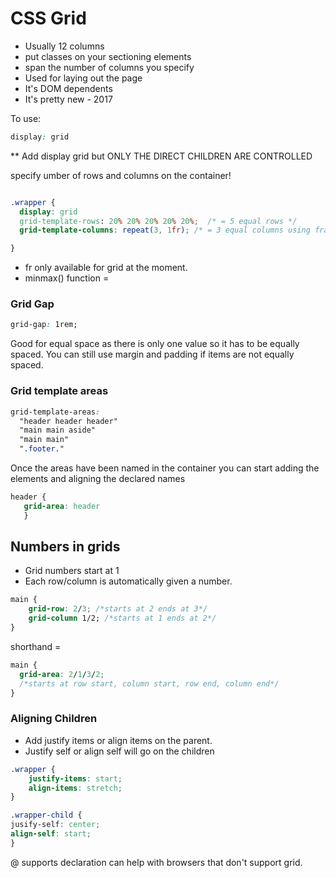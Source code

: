 # CSS Grid

* Usually 12 columns
* put classes on your sectioning elements
* span the number of columns you specify
* Used for laying out the page
* It's DOM dependents
* It's pretty new - 2017

To use: 

```css
display: grid
```
** Add display grid but ONLY THE DIRECT CHILDREN ARE CONTROLLED

specify umber of rows and columns on the container! 
```css

.wrapper {
  display: grid
  grid-template-rows: 20% 20% 20% 20% 20%;  /* = 5 equal rows */
  grid-template-columns: repeat(3, 1fr); /* = 3 equal columns using fraction. auto auto auto would have the same affect*/

}
```
* fr only available for grid at the moment.
* minmax() function = 

### Grid Gap 

```css
grid-gap: 1rem;
```
Good for equal space as there is only one value so it has to be equally spaced. You can still use margin and padding if items are not equally spaced.

### Grid template areas
```css
grid-template-areas: 
  "header header header"
  "main main aside"
  "main main"
  ".footer."
  ```
  
  Once the areas have been named in the container you can start adding the elements and aligning the declared names
  
  ```css 
  header {
     grid-area: header
     }
  ```
  
  ## Numbers in grids
  * Grid numbers start at 1
  *  Each row/column is automatically given a number. 

```css
main {
    grid-row: 2/3; /*starts at 2 ends at 3*/
    grid-column 1/2; /*starts at 1 ends at 2*/
}
```
shorthand = 
  ```css
main {
    grid-area: 2/1/3/2;
    /*starts at row start, column start, row end, column end*/
}
```


### Aligning Children
* Add justify items or align items on the parent.
* Justify self or align self will go on the children

```css 
.wrapper {
    justify-items: start;
    align-items: stretch;
}

.wrapper-child {
jusify-self: center;
align-self: start;
}
```

@ supports declaration can help with browsers that don't support grid.